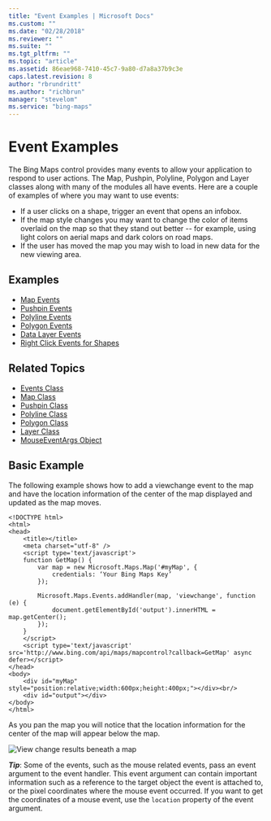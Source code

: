 ```yaml
---
title: "Event Examples | Microsoft Docs"
ms.custom: ""
ms.date: "02/28/2018"
ms.reviewer: ""
ms.suite: ""
ms.tgt_pltfrm: ""
ms.topic: "article"
ms.assetid: 86eae968-7410-45c7-9a80-d7a8a37b9c3e
caps.latest.revision: 8
author: "rbrundritt"
ms.author: "richbrun"
manager: "stevelom"
ms.service: "bing-maps"
---
```

# Event Examples
The Bing Maps control provides many events to allow your application to respond to user actions. The Map, Pushpin, Polyline, Polygon and Layer classes along with many of the modules all have events. Here are a couple of examples of where you may want to use events:

 * If a user clicks on a shape, trigger an event that opens an infobox. 
 * If the map style changes you may want to change the color of items overlaid on the map so that they stand out better -- for example, using light colors on aerial maps and dark colors on road maps. 
 * If the user has moved the map you may wish to load in new data for the new viewing area. 

## Examples

* [Map Events](../v8-web-control/map-events.md)
* [Pushpin Events](../v8-web-control/pushpin-events-example.md)
* [Polyline Events](../v8-web-control/polyline-events.md)
* [Polygon Events](../v8-web-control/polygon-events.md)
* [Data Layer Events](../v8-web-control/data-layer-events.md)
* [Right Click Events for Shapes](../v8-web-control/right-click-events-for-shapes.md)

## Related Topics

* [Events Class](../v8-web-control/events-class.md)
* [Map Class ](../v8-web-control/map-class.md)
* [Pushpin Class](../v8-web-control/pushpin-class.md)
* [Polyline Class](../v8-web-control/polyline-class.md)
* [Polygon Class](../v8-web-control/polygon-class.md)
* [Layer Class](../v8-web-control/layer-class.md)
* [MouseEventArgs Object](../v8-web-control/mouseeventargs-object.md)

## Basic Example

The following example shows how to add a viewchange event to the map and have the location information of the center of the map displayed and updated as the map moves. 

```
<!DOCTYPE html>
<html>
<head>
    <title></title>
    <meta charset="utf-8" />
	<script type='text/javascript'>
    function GetMap() {
        var map = new Microsoft.Maps.Map('#myMap', {
            credentials: ‘Your Bing Maps Key’
        });

        Microsoft.Maps.Events.addHandler(map, 'viewchange', function (e) {
            document.getElementById('output').innerHTML = map.getCenter();
        });
    }
    </script>
    <script type='text/javascript' src='http://www.bing.com/api/maps/mapcontrol?callback=GetMap' async defer></script>
</head>
<body>
    <div id="myMap" style="position:relative;width:600px;height:400px;"></div><br/>
    <div id="output"></div>
</body>
</html>
```

As you pan the map you will notice that the location information for the center of the map will appear below the map. 

![View change results beneath a map](../v8-web-control/media/bmv8-mapviewchangeeventexample.png)
 
**_Tip_**: Some of the events, such as the mouse related events, pass an event argument to the event handler. This event argument can contain important information such as a reference to the target object the event is attached to, or the pixel coordinates where the mouse event occurred. If you want to get the coordinates of a mouse event, use the `location` property of the event argument.
